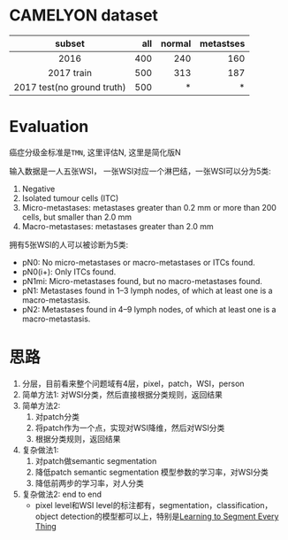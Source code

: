 # CAMELYON dataset

|subset|all|normal|metastses|
|:----:|-----:|------:|--------:|
|2016|400|240|160|
|2017 train|500|313|187|
|2017 test(no ground truth)|500|*|*|

# Evaluation

癌症分级金标准是`TMN`, 这里评估N, 这里是简化版N

输入数据是一人五张WSI， 一张WSI对应一个淋巴结，一张WSI可以分为5类:

1. Negative
2. Isolated tumour cells (ITC)
3. Micro-metastases: metastases greater than 0.2 mm or more than 200 cells, but smaller than 2.0 mm
4. Macro-metastases: metastases greater than 2.0 mm

拥有5张WSI的人可以被诊断为5类:

* pN0: No micro-metastases or macro-metastases or ITCs found.
* pN0(i+): Only ITCs found.
* pN1mi: Micro-metastases found, but no macro-metastases found.
* pN1: Metastases found in 1–3 lymph nodes, of which at least one is a macro-metastasis.
* pN2: Metastases found in 4–9 lymph nodes, of which at least one is a macro-metastasis.

# 思路

1. 分层，目前看来整个问题域有4层，pixel，patch，WSI，person
2. 简单方法1: 对WSI分类，然后直接根据分类规则，返回结果
3. 简单方法2: 
	1. 对patch分类
	2. 将patch作为一个点，实现对WSI降维，然后对WSI分类
	3. 根据分类规则，返回结果
4. 复杂做法1:
	1. 对patch做semantic segmentation
	2. 降低patch semantic segmentation 模型参数的学习率，对WSI分类
	3. 降低前两步的学习率，对人分类
4. 复杂做法2: end to end
	* pixel level和WSI level的标注都有，segmentation，classification，object detection的模型都可以上，特别是[Learning to Segment Every Thing](https://arxiv.org/abs/1711.10370)
	
